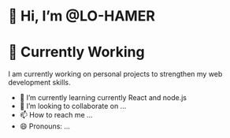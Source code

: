 # 👋 Hi, I’m @LO-HAMER
# 🔭 Currently Working 
 I am currently working on personal projects to strengthen my web development skills.
- 🌱 I’m currently learning currently React and node.js
- 💞️ I’m looking to collaborate on ...
- 📫 How to reach me ...
- 😄 Pronouns: ...


<!---
LO-HAMER/LO-HAMER is a ✨ special ✨ repository because its `README.md` (this file) appears on your GitHub profile.
You can click the Preview link to take a look at your changes.
--->
